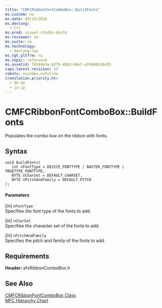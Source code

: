 ```yaml
---
title: "CMFCRibbonFontComboBox::BuildFonts"
ms.custom: na
ms.date: 09/19/2016
ms.devlang: 
  - C++
ms.prod: visual-studio-dev14
ms.reviewer: na
ms.suite: na
ms.technology: 
  - devlang-cpp
ms.tgt_pltfrm: na
ms.topic: reference
ms.assetid: f8144e5a-63f9-4bb3-b8ef-af6600610435
caps.latest.revision: 12
robots: noindex,nofollow
translation.priority.ht: 
  - de-de
  - ja-jp
---
```

# CMFCRibbonFontComboBox::BuildFonts
Populates the combo box on the ribbon with fonts.  
  
## Syntax  
  
```  
void BuildFonts(  
   int nFontType = DEVICE_FONTTYPE | RASTER_FONTTYPE | TRUETYPE_FONTTYPE,  
   BYTE nCharSet = DEFAULT_CHARSET,  
   BYTE nPitchAndFamily = DEFAULT_PITCH  
);  
```  
  
#### Parameters  
 [in] `nFontType`  
 Specifies the font type of the fonts to add.  
  
 [in] `nCharSet`  
 Specifies the character set of the fonts to add.  
  
 [in] `nPitchAndFamily`  
 Specifies the pitch and family of the fonts to add.  
  
## Requirements  
 **Header:** afxRibbonComboBox.h  
  
## See Also  
 [CMFCRibbonFontComboBox Class](../vs140/CMFCRibbonFontComboBox-Class.md)   
 [MFC Hierarchy Chart](../vs140/Hierarchy-Chart.md)